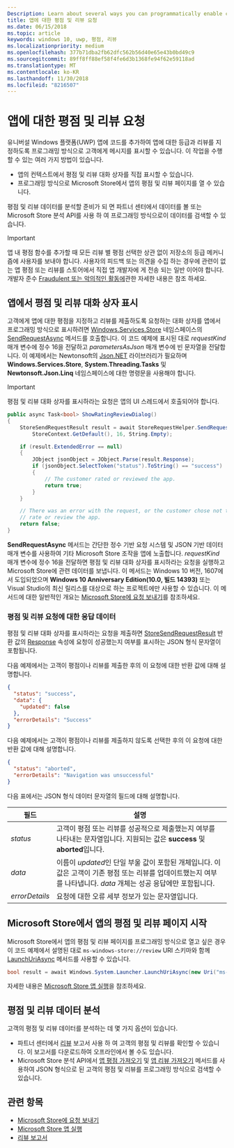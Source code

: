 ```yaml
---
Description: Learn about several ways you can programmatically enable customers to rate and review your app.
title: 앱에 대한 평점 및 리뷰 요청
ms.date: 06/15/2018
ms.topic: article
keywords: windows 10, uwp, 평점, 리뷰
ms.localizationpriority: medium
ms.openlocfilehash: 377b71dba2fb62dfc562b56d40e65e43b0bd49c9
ms.sourcegitcommit: 89ff8ff88ef58f4fe6d3b1368fe94f62e59118ad
ms.translationtype: MT
ms.contentlocale: ko-KR
ms.lasthandoff: 11/30/2018
ms.locfileid: "8216507"
---
```

# <a name="request-ratings-and-reviews-for-your-app"></a>앱에 대한 평점 및 리뷰 요청

유니버설 Windows 플랫폼(UWP) 앱에 코드를 추가하여 앱에 대한 등급과 리뷰를 지정하도록 프로그래밍 방식으로 고객에게 메시지를 표시할 수 있습니다. 이 작업을 수행할 수 있는 여러 가지 방법이 있습니다.
* 앱의 컨텍스트에서 평점 및 리뷰 대화 상자를 직접 표시할 수 있습니다.
* 프로그래밍 방식으로 Microsoft Store에서 앱의 평점 및 리뷰 페이지를 열 수 있습니다.

평점 및 리뷰 데이터를 분석할 준비가 되 면 파트너 센터에서 데이터를 볼 또는 Microsoft Store 분석 API를 사용 하 여 프로그래밍 방식으로이 데이터를 검색할 수 있습니다.

> [!IMPORTANT]
> 앱 내 평점 함수를 추가할 때 모든 리뷰 별 평점 선택한 상관 없이 저장소의 등급 메커니즘에 사용자를 보내야 합니다. 사용자의 피드백 또는 의견을 수집 하는 경우에 관련이 없는 앱 평점 또는 리뷰를 스토어에서 직접 앱 개발자에 게 전송 되는 일반 이어야 합니다. 개발자 준수 [Fraudulent 또는 악의적인 활동에](https://docs.microsoft.com/legal/windows/agreements/store-developer-code-of-conduct#3-fraudulent-or-dishonest-activities)관한 자세한 내용은 참조 하세요.

## <a name="show-a-rating-and-review-dialog-in-your-app"></a>앱에서 평점 및 리뷰 대화 상자 표시

고객에게 앱에 대한 평점을 지정하고 리뷰를 제출하도록 요청하는 대화 상자를 앱에서 프로그래밍 방식으로 표시하려면 [Windows.Services.Store](https://docs.microsoft.com/uwp/api/windows.services.store) 네임스페이스의 [SendRequestAsync](https://docs.microsoft.com/uwp/api/windows.services.store.storerequesthelper.sendrequestasync) 메서드를 호출합니다. 이 코드 예제에 표시된 대로 *requestKind* 매개 변수에 정수 16을 전달하고 *parametersAsJson* 매개 변수에 빈 문자열을 전달합니다. 이 예제에서는 Newtonsoft의 [Json.NET](http://www.newtonsoft.com/json) 라이브러리가 필요하며 **Windows.Services.Store**, **System.Threading.Tasks** 및 **Newtonsoft.Json.Linq** 네임스페이스에 대한 명령문을 사용해야 합니다.

> [!IMPORTANT]
> 평점 및 리뷰 대화 상자를 표시하라는 요청은 앱의 UI 스레드에서 호출되어야 합니다.

```csharp
public async Task<bool> ShowRatingReviewDialog()
{
    StoreSendRequestResult result = await StoreRequestHelper.SendRequestAsync(
        StoreContext.GetDefault(), 16, String.Empty);

    if (result.ExtendedError == null)
    {
        JObject jsonObject = JObject.Parse(result.Response);
        if (jsonObject.SelectToken("status").ToString() == "success")
        {
            // The customer rated or reviewed the app.
            return true;
        }
    }

    // There was an error with the request, or the customer chose not to
    // rate or review the app.
    return false;
}
```

**SendRequestAsync** 메서드는 간단한 정수 기반 요청 시스템 및 JSON 기반 데이터 매개 변수를 사용하여 기타 Microsoft Store 조작을 앱에 노출합니다. *requestKind* 매개 변수에 정수 16을 전달하면 평점 및 리뷰 대화 상자를 표시하라는 요청을 실행하고 Microsoft Store에 관련 데이터를 보냅니다. 이 메서드는 Windows 10 버전, 1607에서 도입되었으며 **Windows 10 Anniversary Edition(10.0, 빌드 14393)** 또는 Visual Studio의 최신 릴리스를 대상으로 하는 프로젝트에만 사용할 수 있습니다. 이 메서드에 대한 일반적인 개요는 [Microsoft Store에 요청 보내기](send-requests-to-the-store.md)를 참조하세요.

### <a name="response-data-for-the-rating-and-review-request"></a>평점 및 리뷰 요청에 대한 응답 데이터

평점 및 리뷰 대화 상자를 표시하라는 요청을 제출하면 [StoreSendRequestResult](https://docs.microsoft.com/uwp/api/windows.services.store.storesendrequestresult) 반환 값의 [Response](https://docs.microsoft.com/uwp/api/windows.services.store.storesendrequestresult.Response) 속성에 요청이 성공했는지 여부를 표시하는 JSON 형식 문자열이 포함됩니다.

다음 예제에서는 고객이 평점이나 리뷰를 제출한 후의 이 요청에 대한 반환 값에 대해 설명합니다.

```json
{ 
  "status": "success", 
  "data": {
    "updated": false
  },
  "errorDetails": "Success"
}
```

다음 예제에서는 고객이 평점이나 리뷰를 제출하지 않도록 선택한 후의 이 요청에 대한 반환 값에 대해 설명합니다.

```json
{ 
  "status": "aborted", 
  "errorDetails": "Navigation was unsuccessful"
}
```

다음 표에서는 JSON 형식 데이터 문자열의 필드에 대해 설명합니다.

|  필드  |  설명  |
|----------------------|---------------|
|  *status*                   |  고객이 평점 또는 리뷰를 성공적으로 제출했는지 여부를 나타내는 문자열입니다. 지원되는 값은 **success** 및 **aborted**입니다.   |
|  *data*                   |  이름이 *updated*인 단일 부울 값이 포함된 개체입니다. 이 값은 고객이 기존 평점 또는 리뷰를 업데이트했는지 여부를 나타냅니다. *data* 개체는 성공 응답에만 포함됩니다.   |
|  *errorDetails*                   |  요청에 대한 오류 세부 정보가 있는 문자열입니다. |

## <a name="launch-the-rating-and-review-page-for-your-app-in-the-store"></a>Microsoft Store에서 앱의 평점 및 리뷰 페이지 시작

Microsoft Store에서 앱의 평점 및 리뷰 페이지를 프로그래밍 방식으로 열고 싶은 경우 이 코드 예제에서 설명된 대로 ```ms-windows-store://review``` URI 스키마와 함께 [LaunchUriAsync](https://docs.microsoft.com/uwp/api/windows.system.launcher.launchuriasync) 메서드를 사용할 수 있습니다.

```csharp
bool result = await Windows.System.Launcher.LaunchUriAsync(new Uri("ms-windows-store://review/?ProductId=9WZDNCRFHVJL"));
```

자세한 내용은 [Microsoft Store 앱 실행](../launch-resume/launch-store-app.md)을 참조하세요.

## <a name="analyze-your-ratings-and-reviews-data"></a>평점 및 리뷰 데이터 분석

고객의 평점 및 리뷰 데이터를 분석하는 데 몇 가지 옵션이 있습니다.
* 파트너 센터에서 [리뷰](../publish/reviews-report.md) 보고서 사용 하 여 고객의 평점 및 리뷰를 확인할 수 있습니다. 이 보고서를 다운로드하여 오프라인에서 볼 수도 있습니다.
* Microsoft Store 분석 API에서 [앱 평점 가져오기](get-app-ratings.md) 및 [앱 리뷰 가져오기](get-app-reviews.md) 메서드를 사용하여 JSON 형식으로 된 고객의 평점 및 리뷰를 프로그래밍 방식으로 검색할 수 있습니다.

## <a name="related-topics"></a>관련 항목

* [Microsoft Store에 요청 보내기](send-requests-to-the-store.md)
* [Microsoft Store 앱 실행](../launch-resume/launch-store-app.md)
* [리뷰 보고서](../publish/reviews-report.md)
